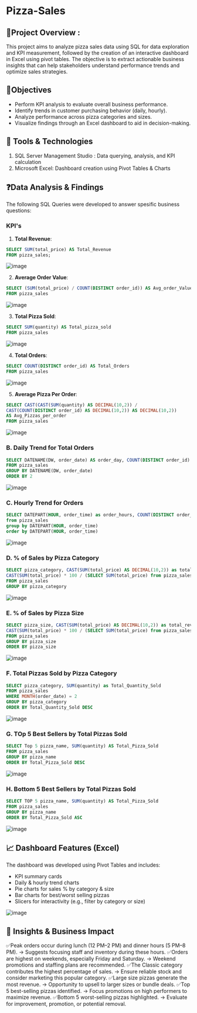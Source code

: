 # Pizza-Sales

## 📌Project Overview :
This project aims to analyze pizza sales data using SQL for data exploration and KPI measurement, followed by the creation of an interactive dashboard in Excel using pivot tables. The objective is to extract actionable business insights that can help stakeholders understand performance trends and optimize sales strategies.

## 🎯Objectives
- Perform KPI analysis to evaluate overall business performance.
- Identify trends in customer purchasing behavior (daily, hourly).
- Analyze performance across pizza categories and sizes.
- Visualize findings through an Excel dashboard to aid in decision-making.

## 🧰 Tools & Technologies
1. SQL Server Management Studio : Data querying, analysis, and KPI calculation
2. Microsoft Excel: Dashboard creation using Pivot Tables & Charts


## ❓Data Analysis & Findings
The following SQL Queries were developed to answer spesific business questions:
### KPI's

1. **Total Revenue**:
```sql
SELECT SUM(total_price) AS Total_Revenue
FROM pizza_sales;
```
![image](https://github.com/user-attachments/assets/1ecd780d-0571-40ec-8e38-b696023bcb68)

2. **Average Order Value**:
```sql
SELECT (SUM(total_price) / COUNT(DISTINCT order_id)) AS Avg_order_Value
FROM pizza_sales
```
![image](https://github.com/user-attachments/assets/d05f7bf4-c5c5-4c3b-8ae0-06db4cbb7a23)

3. **Total Pizza Sold**:
```sql
SELECT SUM(quantity) AS Total_pizza_sold
FROM pizza_sales
```
![image](https://github.com/user-attachments/assets/7a89ba73-3575-4e7c-945d-6dd870e69643)

4. **Total Orders**:
```sql
SELECT COUNT(DISTINCT order_id) AS Total_Orders
FROM pizza_sales
```
![image](https://github.com/user-attachments/assets/8b992e5b-ecea-47f0-8dd2-6cf274349e40)

5. **Average Pizza Per Order**:
```sql
SELECT CAST(CAST(SUM(quantity) AS DECIMAL(10,2)) / 
CAST(COUNT(DISTINCT order_id) AS DECIMAL(10,2)) AS DECIMAL(10,2))
AS Avg_Pizzas_per_order
FROM pizza_sales
```
![image](https://github.com/user-attachments/assets/a878f586-8fcc-425d-b2bf-00063443b896)

### B. Daily Trend for Total Orders
```sql
SELECT DATENAME(DW, order_date) AS order_day, COUNT(DISTINCT order_id) AS total_orders 
FROM pizza_sales
GROUP BY DATENAME(DW, order_date)
ORDER BY 2
```
![image](https://github.com/user-attachments/assets/4a029552-0252-4dd4-a77a-0aa461e685de)

### C. Hourly Trend for Orders
```sql
SELECT DATEPART(HOUR, order_time) as order_hours, COUNT(DISTINCT order_id) as total_orders
from pizza_sales
group by DATEPART(HOUR, order_time)
order by DATEPART(HOUR, order_time)
```
![image](https://github.com/user-attachments/assets/66e695cb-993d-414d-9228-6d0ceeac54e8)

### D. % of Sales by Pizza Category
```sql
SELECT pizza_category, CAST(SUM(total_price) AS DECIMAL(10,2)) as total_revenue,
CAST(SUM(total_price) * 100 / (SELECT SUM(total_price) from pizza_sales) AS DECIMAL(10,2)) AS PCT
FROM pizza_sales
GROUP BY pizza_category
```
![image](https://github.com/user-attachments/assets/61ba0679-5a5f-4f2d-95b4-00b46eb34500)

### E. % of Sales by Pizza Size
```sql
SELECT pizza_size, CAST(SUM(total_price) AS DECIMAL(10,2)) as total_revenue,
CAST(SUM(total_price) * 100 / (SELECT SUM(total_price) from pizza_sales) AS DECIMAL(10,2)) AS PCT
FROM pizza_sales
GROUP BY pizza_size
ORDER BY pizza_size
```
![image](https://github.com/user-attachments/assets/65366345-a5a7-4a46-917a-c59d65c52e0e)

### F. Total Pizzas Sold by Pizza Category
```sql
SELECT pizza_category, SUM(quantity) as Total_Quantity_Sold
FROM pizza_sales
WHERE MONTH(order_date) = 2
GROUP BY pizza_category
ORDER BY Total_Quantity_Sold DESC
```
![image](https://github.com/user-attachments/assets/f064ec49-7bab-4590-801f-59b19fbc316b)

### G. TOp 5 Best Sellers by Total Pizzas Sold
```sql
SELECT Top 5 pizza_name, SUM(quantity) AS Total_Pizza_Sold
FROM pizza_sales
GROUP BY pizza_name
ORDER BY Total_Pizza_Sold DESC
```
![image](https://github.com/user-attachments/assets/a1ed71a7-f484-459d-ab36-820670a56bae)

### H. Bottom 5 Best Sellers by Total Pizzas Sold
```sql
SELECT TOP 5 pizza_name, SUM(quantity) AS Total_Pizza_Sold
FROM pizza_sales
GROUP BY pizza_name
ORDER BY Total_Pizza_Sold ASC
```
![image](https://github.com/user-attachments/assets/cf72e224-a7b0-4b98-8f56-841764af7879)

## 📈 Dashboard Features (Excel)
The dashboard was developed using Pivot Tables and includes:
- KPI summary cards
- Daily & hourly trend charts
- Pie charts for sales % by category & size
- Bar charts for best/worst selling pizzas
- Slicers for interactivity (e.g., filter by category or size)

![image](https://github.com/user-attachments/assets/2b00b6a0-201f-483a-a8a7-bf4db20541ab)

## 🚀 Insights & Business Impact
✅Peak orders occur during lunch (12 PM–2 PM) and dinner hours (5 PM–8 PM).
→ Suggests focusing staff and inventory during these hours.
✅Orders are highest on weekends, especially Friday and Saturday.
→ Weekend promotions and staffing plans are recommended.
✅The Classic category contributes the highest percentage of sales.
→ Ensure reliable stock and consider marketing this popular category.
✅Large size pizzas generate the most revenue.
→ Opportunity to upsell to larger sizes or bundle deals.
✅Top 5 best-selling pizzas identified.
→ Focus promotions on high performers to maximize revenue.
✅Bottom 5 worst-selling pizzas highlighted.
→ Evaluate for improvement, promotion, or potential removal.
